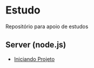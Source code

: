 # Estudo

Repositório para apoio de estudos

## Server (node.js)

- [Iniciando Projeto](/src/node_startup.md)
